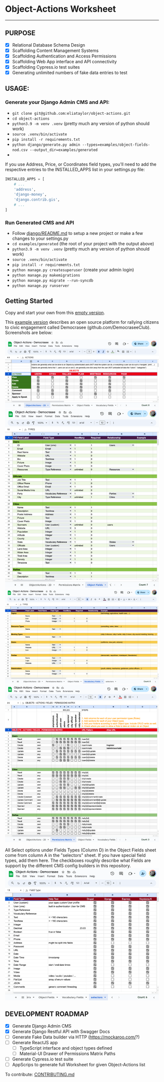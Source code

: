 # Object-Actions Worksheet

--------------------------------------------------------------------------------

## PURPOSE
- [x] Relational Database Schema Design
- [x] Scaffolding Content Management Systems
- [x] Scaffolding Authentication and Access Permissions
- [x] Scaffolding Web App interface and API connectivity
- [x] Scaffolding Cypress.io test suites
- [x] Generating unlimited numbers of fake data entries to test

## USAGE:
### Generate your Django Admin CMS and API:
- `git clone git@github.com:eliataylor/object-actions.git`
- `cd object-actions`
- `python3.9 -m venv .venv` (pretty much any version of python should work)
- `source .venv/bin/activate`
- `pip install -r requirements.txt`
- `python django/generate.py admin --types=examples/object-fields-nod.csv --output_dir=examples/generated`
- 
If you use Address, Price, or Coordinates field types, you'll need to add the respective entries to the INSTALLED_APPS list in your settings.py file:
```python
INSTALLED_APPS = [
    # ... 
    'address',
    'django-money',
    'django.contrib.gis',
    # ... 
]
```


### Run Generated CMS and API
- Follow [django/README.md](django/README.md) to setup a new project or make a few changes to your settings.py 
- `cd examples/generated` (the root of your project with the output above)
- `python3.9 -m venv .venv` (pretty much any version of python should work)
- `source .venv/bin/activate`
- `pip install -r requirements.txt`
- `python manage.py createsuperuser` (create your admin login)
- `python manage.py makemigrations`
- `python manage.py migrate --run-syncdb`
- `python manage.py runserver`

## Getting Started

Copy and start your own from this [empty version](https://docs.google.com/spreadsheets/d/14Ej7lu4g3i85BWJdHbi4JK2jM2xS5uDSgfzm3rIhx4o/edit?usp=sharing).

This [example version](https://docs.google.com/spreadsheets/d/1Jm15OeR6mS6vbJd7atHErOwBgq2SwKAagb4MH0D1aIw/edit?usp=sharing) describes an open source platform for rallying citizens to civic engagement called Democrasee (github.com/DemocraseeClub). Screenshots are below:

![Object/Actions](docs/object-actions-democrasee.png)
![Object Fields](docs/objects-democrasee.png)
![Vocabulary Fields](docs/vocabularies-democrasee.png)
![Permissions Matrix](docs/permissions-matrix-democrasee.png)

All Select options under Fields Types (Column D) in the Object Fields sheet come from column A in the "selectors" sheet. If you have special field types, add them here. The checkboxes roughly describe what Fields are support by the different CMS config builders in this repository.
![Field Types](docs/field-types.png)


## DEVELOPMENT ROADMAP
- [x] Generate Django Admin CMS
- [x] Generate Django Restful API with Swagger Docs
- [ ] Generate Fake Data builder via HTTP (https://mockaroo.com/?)
- [ ] Generate ReactJS app
  - [ ] TypeScript interface and object types defined 
  - [ ] Material-UI Drawer of Permissions Matrix Paths
- [ ] Generate Cypress.io test suite
- [ ] AppScrips to generate full Worksheet for given Object-Actions list

To contribute: [CONTRIBUTING.md](CONTRIBUTING.md)